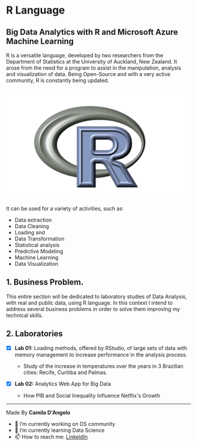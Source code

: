 # R Language

## Big Data Analytics with R and Microsoft Azure Machine Learning

R is a versatile language, developed by two researchers from the Department of Statistics at the University of Auckland, New Zealand. It arose from the need for a program to assist in the manipulation, analysis and visualization of data. Being Open-Source and with a very active community, R is constantly being updated.

<div align="center">
<p float="left">
    <img src="/images/r.png" width="500" height="300"/>
</p>
</div>

It can be used for a variety of activities, such as:
* Data extraction
* Data Cleaning
* Loading and
* Data Transformation
* Statistical analysis
* Predictive Modeling
* Machine Learning
* Data Visualization

## 1. Business Problem.

This entire section will be dedicated to laboratory studies of Data Analysis, with real and public data, using R language. In this context I intend to address several business problems in order to solve them improving my technical skills.

## 2. Laboratories

- [x] **Lab 01:** Loading methods, offered by RStudio, of large sets of data with memory management to increase performance in the analysis process.
    - Study of the increase in temperatures over the years in 3 Brazilian cities: Recife, Curitiba and Palmas.

- [x] **Lab 02:** Analytics Web App for Big Data
    - How PIB and Social Inequality Influence Netflix's Growth

 
***
Made By **Camila D'Angelo**

- 🔭 I’m currently working on DS community
- 🌱 I’m currently learning Data Science
- 📫 How to reach me: 
[LinkeldIn](https://www.linkedin.com/in/camiladangelotempesta/)
